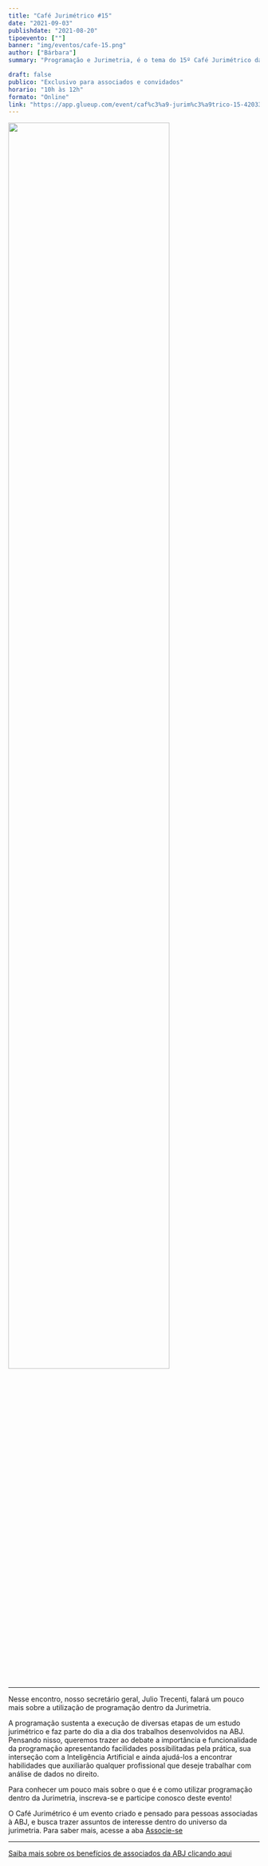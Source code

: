 ```yaml
---
title: "Café Jurimétrico #15"
date: "2021-09-03"
publishdate: "2021-08-20"
tipoevento: [""]
banner: "img/eventos/cafe-15.png"
author: ["Bárbara"]
summary: "Programação e Jurimetria, é o tema do 15º Café Jurimétrico da ABJ. Com participação especial de Julio Trecenti, traremos ao debate a importância e funcionalidade da programação dentro da Jurimetria. "

draft: false
publico: "Exclusivo para associados e convidados"
horario: "10h às 12h"
formato: "Online"
link: "https://app.glueup.com/event/caf%c3%a9-jurim%c3%a9trico-15-42033/"
---
```


<img src="/img/eventos/cafe-15.png" width="80%">

<hr>
Nesse encontro, nosso secretário geral, Julio Trecenti, falará um pouco mais sobre a utilização de programação dentro da Jurimetria.

A programação sustenta a execução de diversas etapas de um estudo jurimétrico e faz parte do dia a dia dos trabalhos desenvolvidos na ABJ. Pensando nisso, queremos trazer ao debate a importância e funcionalidade da programação apresentando facilidades possibilitadas pela prática, sua interseção com a Inteligência Artificial e ainda ajudá-los a encontrar habilidades que auxiliarão qualquer profissional que deseje trabalhar com análise de dados no direito.


Para conhecer um pouco mais sobre o que é e como utilizar programação dentro da Jurimetria, inscreva-se e participe conosco deste evento!


O Café Jurimétrico é um evento criado e pensado para pessoas associadas à ABJ, e
busca trazer assuntos de interesse dentro do universo da jurimetria. Para saber 
mais, acesse a aba [Associe-se](https://abj.org.br/associados/)


<hr>

[Saiba mais sobre os benefícios de associados da ABJ clicando aqui](https://abj.org.br/associados/) 
